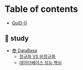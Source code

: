 # Table of contents

* [QuiD-0](README.md)

## 🍁 study

* [😎 DataBase](study/test-page.md)
  * [정규화 VS 비정규화](study/database/vs.md)
  * [데이터베이스 성능 핵심](study/database/undefined.md)
